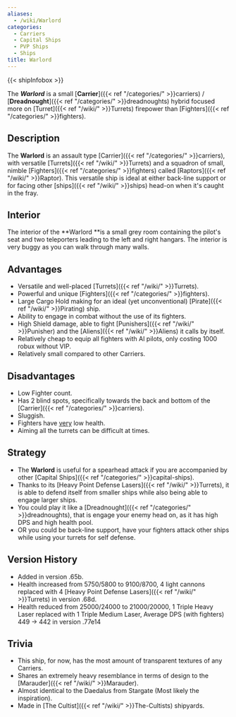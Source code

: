```yaml
---
aliases:
  - /wiki/Warlord
categories:
  - Carriers
  - Capital Ships
  - PVP Ships
  - Ships
title: Warlord
---
```


{{< shipInfobox >}}

The **_Warlord_** is a small [**Carrier**]({{< ref "/categories/" >}}carriers) / [**Dreadnought**]({{< ref "/categories/" >}}dreadnoughts) hybrid focused more on [Turret]({{< ref "/wiki/" >}}Turrets) firepower than [Fighters]({{< ref "/categories/" >}}fighters).

## Description

The **Warlord** is an assault type [Carrier]({{< ref "/categories/" >}}carriers), with versatile [Turrets]({{< ref "/wiki/" >}}Turrets) and a squadron of small, nimble [Fighters]({{< ref "/categories/" >}}fighters) called [Raptors]({{< ref "/wiki/" >}}Raptor). This versatile ship is ideal at either back-line support or for facing other [ships]({{< ref "/wiki/" >}}ships) head-on when it's caught in the fray.

## Interior

The interior of the **Warlord **is a small grey room containing the pilot's seat and two teleporters leading to the left and right hangars. The interior is very buggy as you can walk through many walls.

## Advantages

- Versatile and well-placed [Turrets]({{< ref "/wiki/" >}}Turrets).
- Powerful and unique [Fighters]({{< ref "/categories/" >}}fighters).
- Large Cargo Hold making for an ideal (yet unconventional) [Pirate]({{< ref "/wiki/" >}}Pirating) ship.
- Ability to engage in combat without the use of its fighters.
- High Shield damage, able to fight [Punishers]({{< ref "/wiki/" >}}Punisher) and the [Aliens]({{< ref "/wiki/" >}}Aliens) it calls by itself.
- Relatively cheap to equip all fighters with AI pilots, only costing 1000 robux without VIP.
- Relatively small compared to other Carriers.

## Disadvantages

- Low Fighter count.
- Has 2 blind spots, specifically towards the back and bottom of the [Carrier]({{< ref "/categories/" >}}carriers).
- Sluggish.
- Fighters have <u>very</u> low health.
- Aiming all the turrets can be difficult at times.

## Strategy

- The **Warlord** is useful for a spearhead attack if you are accompanied by other [Capital Ships]({{< ref "/categories/" >}}capital-ships).
- Thanks to its [Heavy Point Defense Lasers]({{< ref "/wiki/" >}}Turrets), it is able to defend itself from smaller ships while also being able to engage larger ships. 
- You could play it like a [Dreadnought]({{< ref "/categories/" >}}dreadnoughts), that is engage your enemy head on, as it has high DPS and high health pool.
- OR you could be back-line support, have your fighters attack other ships while using your turrets for self defense.

## Version History

- Added in version .65b.
- Health increased from 5750/5800 to 9100/8700, 4 light cannons replaced with 4 [Heavy Point Defense Lasers]({{< ref "/wiki/" >}}Turrets) in version .68d.
- Health reduced from 25000/24000 to 21000/20000, 1 Triple Heavy Laser replaced with 1 Triple Medium Laser, Average DPS (with fighters) 449 -> 442 in version .77e14

## Trivia

- This ship, for now, has the most amount of transparent textures of any Carriers.
- Shares an extremely heavy resemblance in terms of design to the [Marauder]({{< ref "/wiki/" >}}Marauder).
- Almost identical to the Daedalus from Stargate (Most likely the inspiration).
- Made in [The Cultist]({{< ref "/wiki/" >}}The-Cultists) shipyards.
